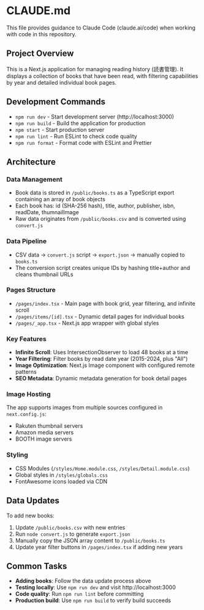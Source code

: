 # CLAUDE.md

This file provides guidance to Claude Code (claude.ai/code) when working with code in this repository.

## Project Overview

This is a Next.js application for managing reading history (読書管理). It displays a collection of books that have been read, with filtering capabilities by year and detailed individual book pages.

## Development Commands

- `npm run dev` - Start development server (http://localhost:3000)
- `npm run build` - Build the application for production
- `npm start` - Start production server
- `npm run lint` - Run ESLint to check code quality
- `npm run format` - Format code with ESLint and Prettier

## Architecture

### Data Management

- Book data is stored in `/public/books.ts` as a TypeScript export containing an array of book objects
- Each book has: id (SHA-256 hash), title, author, publisher, isbn, readDate, thumnailImage
- Raw data originates from `/public/books.csv` and is converted using `convert.js`

### Data Pipeline

- CSV data → `convert.js` script → `export.json` → manually copied to `books.ts`
- The conversion script creates unique IDs by hashing title+author and cleans thumbnail URLs

### Pages Structure

- `/pages/index.tsx` - Main page with book grid, year filtering, and infinite scroll
- `/pages/items/[id].tsx` - Dynamic detail pages for individual books
- `/pages/_app.tsx` - Next.js app wrapper with global styles

### Key Features

- **Infinite Scroll**: Uses IntersectionObserver to load 48 books at a time
- **Year Filtering**: Filter books by read date year (2015-2024, plus "All")
- **Image Optimization**: Next.js Image component with configured remote patterns
- **SEO Metadata**: Dynamic metadata generation for book detail pages

### Image Hosting

The app supports images from multiple sources configured in `next.config.js`:

- Rakuten thumbnail servers
- Amazon media servers
- BOOTH image servers

### Styling

- CSS Modules (`/styles/Home.module.css`, `/styles/Detail.module.css`)
- Global styles in `/styles/globals.css`
- FontAwesome icons loaded via CDN

## Data Updates

To add new books:

1. Update `/public/books.csv` with new entries
2. Run `node convert.js` to generate `export.json`
3. Manually copy the JSON array content to `/public/books.ts`
4. Update year filter buttons in `/pages/index.tsx` if adding new years

## Common Tasks

- **Adding books**: Follow the data update process above
- **Testing locally**: Use `npm run dev` and visit http://localhost:3000
- **Code quality**: Run `npm run lint` before committing
- **Production build**: Use `npm run build` to verify build succeeds
